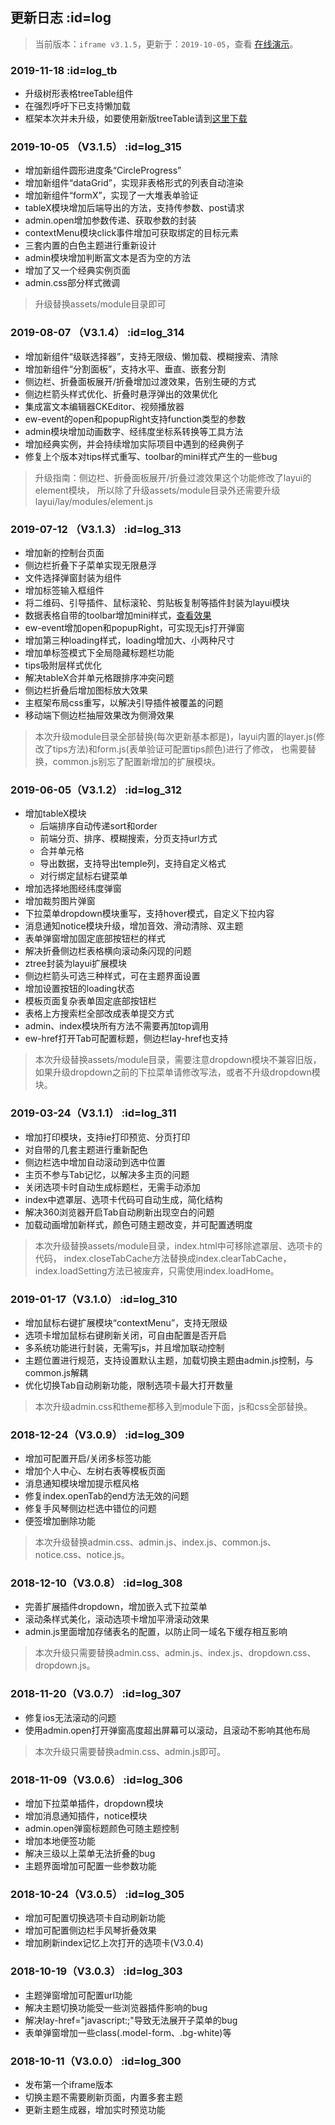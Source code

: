 ﻿## 更新日志   :id=log

> 当前版本：`iframe v3.1.5`，更新于：`2019-10-05`，查看 [在线演示](https://demo.easyweb.vip)。

### 2019-11-18      :id=log_tb

- 升级树形表格treeTable组件
- 在强烈呼吁下已支持懒加载
- 框架本次并未升级，如要使用新版treeTable请到[这里下载](https://gitee.com/whvse/treetable-lay)


### 2019-10-05 （V3.1.5）   :id=log_315

- 增加新组件圆形进度条“CircleProgress”
- 增加新组件“dataGrid”，实现非表格形式的列表自动渲染
- 增加新组件“formX”，实现了一大堆表单验证
- tableX模块增加后端导出的方法，支持传参数、post请求
- admin.open增加参数传递、获取参数的封装
- contextMenu模块click事件增加可获取绑定的目标元素
- 三套内置的白色主题进行重新设计
- admin模块增加判断富文本是否为空的方法
- 增加了又一个经典实例页面
- admin.css部分样式微调

> 升级替换assets/module目录即可


### 2019-08-07 （V3.1.4）   :id=log_314

- 增加新组件“级联选择器”，支持无限级、懒加载、模糊搜索、清除
- 增加新组件“分割面板”，支持水平、垂直、嵌套分割
- 侧边栏、折叠面板展开/折叠增加过渡效果，告别生硬的方式
- 侧边栏箭头样式优化、折叠时悬浮弹出的效果优化
- 集成富文本编辑器CKEditor、视频播放器
- ew-event的open和popupRight支持function类型的参数
- admin模块增加动画数字、经纬度坐标系转换等工具方法
- 增加经典实例，并会持续增加实际项目中遇到的经典例子
- 修复上个版本对tips样式重写、toolbar的mini样式产生的一些bug

> 升级指南：侧边栏、折叠面板展开/折叠过渡效果这个功能修改了layui的element模块，
> 所以除了升级assets/module目录外还需要升级layui/lay/modules/element.js


### 2019-07-12 （V3.1.3）   :id=log_313

- 增加新的控制台页面
- 侧边栏折叠下子菜单实现无限悬浮
- 文件选择弹窗封装为组件
- 增加标签输入框组件
- 将二维码、引导插件、鼠标滚轮、剪贴板复制等插件封装为layui模块
- 数据表格自带的toolbar增加mini样式，[查看效果](https://demo.easyweb.vip/pro/page/system/user.html)
- ew-event增加open和popupRight，可实现无js打开弹窗
- 增加第三种loading样式，loading增加大、小两种尺寸
- 增加单标签模式下全局隐藏标题栏功能
- tips吸附层样式优化
- 解决tableX合并单元格跟排序冲突问题
- 侧边栏折叠后增加图标放大效果
- 主框架布局css重写，以解决引导插件被覆盖的问题
- 移动端下侧边栏抽屉效果改为侧滑效果

> 本次升级module目录全部替换(每次更新基本都是)，layui内置的layer.js(修改了tips方法)和form.js(表单验证可配置tips颜色)进行了修改，
> 也需要替换，common.js别忘了配置新增加的扩展模块。


### 2019-06-05（V3.1.2）   :id=log_312

- 增加tableX模块
	- 后端排序自动传递sort和order
	- 前端分页、排序、模糊搜索，分页支持url方式
	- 合并单元格
	- 导出数据，支持导出temple列，支持自定义格式
	- 对行绑定鼠标右键菜单
- 增加选择地图经纬度弹窗
- 增加裁剪图片弹窗
- 下拉菜单dropdown模块重写，支持hover模式，自定义下拉内容
- 消息通知notice模块升级，增加音效、滑动清除、双主题
- 表单弹窗增加固定底部按钮栏的样式
- 解决折叠侧边栏表格横向滚动条闪现的问题
- ztree封装为layui扩展模块
- 侧边栏箭头可选三种样式，可在主题界面设置
- 增加设置按钮的loading状态
- 模板页面复杂表单固定底部按钮栏
- 表格上方搜索栏全部改成表单提交方式
- admin、index模块所有方法不需要再加top调用
- ew-href打开Tab可配置标题，侧边栏lay-href也支持

> 本次升级替换assets/module目录，需要注意dropdown模块不兼容旧版，
> 如果升级dropdown之前的下拉菜单请修改写法，或者不升级dropdown模块。


### 2019-03-24（V3.1.1）   :id=log_311

- 增加打印模块，支持ie打印预览、分页打印
- 对自带的几套主题进行重新配色
- 侧边栏选中增加自动滚动到选中位置
- 主页不参与Tab记忆，以解决多主页的问题
- 关闭选项卡时自动生成标题栏，无需手动添加
- index中遮罩层、选项卡代码可自动生成，简化结构
- 解决360浏览器开启Tab自动刷新出现空白的问题
- 加载动画增加新样式，颜色可随主题改变，并可配置透明度

> 本次升级替换assets/module目录，index.html中可移除遮罩层、选项卡的代码，
> index.closeTabCache方法替换成index.clearTabCache，index.loadSetting方法已被废弃，只需使用index.loadHome。


### 2019-01-17（V3.1.0）   :id=log_310

- 增加鼠标右键扩展模块“contextMenu”，支持无限级
- 选项卡增加鼠标右键刷新关闭，可自由配置是否开启
- 多系统功能进行封装，无需写js，并且增加联动控制
- 主题位置进行规范，支持设置默认主题，加载切换主题由admin.js控制，与common.js解耦
- 优化切换Tab自动刷新功能，限制选项卡最大打开数量

> 本次升级admin.css和theme都移入到module下面，js和css全部替换。


### 2018-12-24（V3.0.9）   :id=log_309

- 增加可配置开启/关闭多标签功能
- 增加个人中心、左树右表等模板页面
- 消息通知模块增加提示框风格
- 修复index.openTab的end方法无效的问题
- 修复手风琴侧边栏选中错位的问题
- 便签增加删除功能

> 本次升级替换admin.css、admin.js、index.js、common.js、notice.css、notice.js。


### 2018-12-10（V3.0.8）   :id=log_308

- 完善扩展插件dropdown，增加嵌入式下拉菜单
- 滚动条样式美化，滚动选项卡增加平滑滚动效果
- admin.js里面增加存储表名的配置，以防止同一域名下缓存相互影响

> 本次升级只需要替换admin.css、admin.js、index.js、dropdown.css、dropdown.js。


### 2018-11-20（V3.0.7）   :id=log_307

- 修复ios无法滚动的问题
- 使用admin.open打开弹窗高度超出屏幕可以滚动，且滚动不影响其他布局

> 本次升级只需要替换admin.css、admin.js即可。


### 2018-11-09（V3.0.6）   :id=log_306

- 增加下拉菜单插件，dropdown模块
- 增加消息通知插件，notice模块
- admin.open弹窗标题颜色可随主题控制
- 增加本地便签功能
- 解决三级以上菜单无法折叠的bug
- 主题界面增加可配置一些参数功能


### 2018-10-24（V3.0.5）   :id=log_305

- 增加可配置切换选项卡自动刷新功能
- 增加可配置侧边栏手风琴折叠效果
- 增加刷新index记忆上次打开的选项卡(V3.0.4)


### 2018-10-19（V3.0.3）   :id=log_303

- 主题弹窗增加可配置url功能
- 解决主题切换功能受一些浏览器插件影响的bug
- 解决lay-href="javascript:;"导致无法展开子菜单的bug
- 表单弹窗增加一些class(.model-form、.bg-white)等


### 2018-10-11（V3.0.0）   :id=log_300

- 发布第一个iframe版本
- 切换主题不需要刷新页面，内置多套主题
- 更新主题生成器，增加实时预览功能
